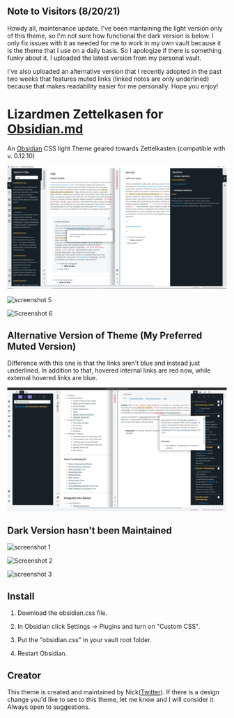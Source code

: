 ## Note to Visitors (8/20/21)

Howdy all, maintenance update. I've been mantaining the light version only of this theme, so I'm not sure how functional the dark version is below. I only fix issues with it as needed for me to work in my own vault because it is the theme that I use on a daily basis. So I apologize if there is something funky about it. I uploaded the latest version from my personal vault. 

I've also uploaded an alternative version that I recently adopted in the past two weeks that features muted links (linked notes are only underlined) because that makes readability easier for me personally. Hope you enjoy!

# Lizardmen Zettelkasen for [Obsidian.md](https://obsidian.md/)
An [Obsidian](https://obsidian.md/) CSS light Theme geared towards Zettelkasten (compatible with v. 0.12.10)

![screenshot main](./screenshot.png)

![screenshot 5](./LightTwo.png)

![Screenshot 6](./LightThree.png)

## Alternative Version of Theme (My Preferred Muted Version)

Difference with this one is that the links aren't blue and instead just underlined. In addition to that, hovered internal links are red now, while external hovered links are blue. 

![screenshot alt](./screenshotAlt.png)

## Dark Version hasn't been Maintained

![screenshot 1](./DarkOne.png)

![Screenshot 2](./DarkTwo.png)

![screenshot 3](./DarkThree.png)

## Install

1. Download the obsidian.css file.

2. In Obsidian click Settings -> Plugins and turn on "Custom CSS".

3. Put the "obsidian.css" in your vault root folder.

4. Restart Obsidian.

## Creator

This theme is created and maintained by Nick([Twitter](https://twitter.com/dogwaddle)). If there is a design change you'd like to see to this theme, let me know and I will consider it. Always open to suggestions.
